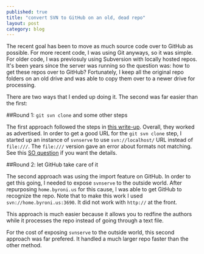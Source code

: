 ```yaml
---
published: true
title: "convert SVN to GitHub on an old, dead repo"
layout: post
category: blog
---
```



The recent goal has been to move as much source code over to GitHub as possible.  For more recent code, I was using Git anyways, so it was simple.  For older code, I was previosuly using Subversion with locally hosted repos.  It's been years since the server was running so the question was: how to get these repos over to GitHub?  Fortunately, I keep all the original repo folders on an old drive and was able to copy them over to a newer drive for processing.

There are two ways that I ended up doing it.  The second was far easier than the first:

##Round 1: `git svn clone` and some other steps

The first approach followed the steps in [this write-up](http://john.albin.net/git/convert-subversion-to-git).  Overall, they worked as advertised.  In order to get a good URL for the `git svn clone` step, I started up an instance of `svnserve` to use `svn://localhost/` URL instead of `file:///`.  The `file:///` version gave an error about formats not matching.  See this [SO question](http://stackoverflow.com/questions/5113170/git-svn-is-unable-to-fetch-from-svn-repository) if you want the details.

##Round 2: let GitHub take care of it

The second approach was using the import feature on GitHub.  In order to get this going, I needed to expose `svnserve` to the outside world.  After repurposing `home.byroni.us` for this cause, I was able to get GitHub to recognize the repo.  Note that to make this work I used `svn://home.byroni.us:3690`.  It did not work with `http://` at the front.

This approach is much easier because it allows you to redfine the authors while it processes the repo instead of going through a text file.

For the cost of exposing `svnserve` to the outside world, this second approach was far prefered.  It handled a much larger repo faster than the other method.

